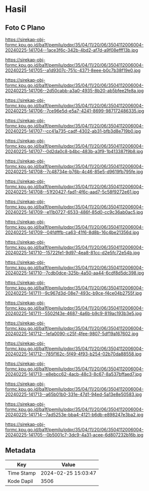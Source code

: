 # Hasil

## Foto C Plano

https://sirekap-obj-formc.kpu.go.id/ba1f/pemilu/pdpr/35/04/11/20/06/3504112006004-20240225-141704--1ace3f6c-342b-4bd2-af7d-a9f08efff13b.jpg

https://sirekap-obj-formc.kpu.go.id/ba1f/pemilu/pdpr/35/04/11/20/06/3504112006004-20240225-141705--a1d9307c-751c-4371-8eee-b0c7b38f19e0.jpg

https://sirekap-obj-formc.kpu.go.id/ba1f/pemilu/pdpr/35/04/11/20/06/3504112006004-20240225-141706--2d50cabb-a3a0-4935-8b20-ab5bfee2fe8a.jpg

https://sirekap-obj-formc.kpu.go.id/ba1f/pemilu/pdpr/35/04/11/20/06/3504112006004-20240225-141706--7ce96e5d-e5a7-4241-8699-987172486335.jpg

https://sirekap-obj-formc.kpu.go.id/ba1f/pemilu/pdpr/35/04/11/20/06/3504112006004-20240225-141707--cc41a735-cadf-4302-ab31-bfb3d8e719b0.jpg

https://sirekap-obj-formc.kpu.go.id/ba1f/pemilu/pdpr/35/04/11/20/06/3504112006004-20240225-141707--0d2da0c8-b4bc-483b-a3f9-1b413387f9b8.jpg

https://sirekap-obj-formc.kpu.go.id/ba1f/pemilu/pdpr/35/04/11/20/06/3504112006004-20240225-141708--7c48734e-b76b-4c46-85e5-d9619fb795fe.jpg

https://sirekap-obj-formc.kpu.go.id/ba1f/pemilu/pdpr/35/04/11/20/06/3504112006004-20240225-141708--51f20427-fad1-4f6c-aad7-5c58f9272e61.jpg

https://sirekap-obj-formc.kpu.go.id/ba1f/pemilu/pdpr/35/04/11/20/06/3504112006004-20240225-141709--e11b0727-6533-486f-85d0-cc9c36ab0ac5.jpg

https://sirekap-obj-formc.kpu.go.id/ba1f/pemilu/pdpr/35/04/11/20/06/3504112006004-20240225-141709--04fdfffb-ca63-41f6-8d8b-16c4be21356d.jpg

https://sirekap-obj-formc.kpu.go.id/ba1f/pemilu/pdpr/35/04/11/20/06/3504112006004-20240225-141710--15722fe1-9d97-4ea8-81cc-d2e5fc72e54b.jpg

https://sirekap-obj-formc.kpu.go.id/ba1f/pemilu/pdpr/35/04/11/20/06/3504112006004-20240225-141710--7cdb0dce-325b-4a50-aa44-6cdf8d5dc398.jpg

https://sirekap-obj-formc.kpu.go.id/ba1f/pemilu/pdpr/35/04/11/20/06/3504112006004-20240225-141711--9c967d3d-08e7-493c-b9ce-f4ce04b2755f.jpg

https://sirekap-obj-formc.kpu.go.id/ba1f/pemilu/pdpr/35/04/11/20/06/3504112006004-20240225-141711--5502f43e-4687-4a6b-b9c9-819ac193b3e5.jpg

https://sirekap-obj-formc.kpu.go.id/ba1f/pemilu/pdpr/35/04/11/20/06/3504112006004-20240225-141712--1efa0090-c25f-4fee-9807-5df19a167602.jpg

https://sirekap-obj-formc.kpu.go.id/ba1f/pemilu/pdpr/35/04/11/20/06/3504112006004-20240225-141712--785f162c-5f49-4f93-b254-02b70da88558.jpg

https://sirekap-obj-formc.kpu.go.id/ba1f/pemilu/pdpr/35/04/11/20/06/3504112006004-20240225-141713--e8ebcc62-4acb-48c3-8c67-8a537bffaed7.jpg

https://sirekap-obj-formc.kpu.go.id/ba1f/pemilu/pdpr/35/04/11/20/06/3504112006004-20240225-141713--a65b01b0-331e-47d1-94ed-5a13e8e50583.jpg

https://sirekap-obj-formc.kpu.go.id/ba1f/pemilu/pdpr/35/04/11/20/06/3504112006004-20240225-141714--7ad5253e-bba4-4121-b6db-e898247e3ba2.jpg

https://sirekap-obj-formc.kpu.go.id/ba1f/pemilu/pdpr/35/04/11/20/06/3504112006004-20240225-141705--0b5001c7-3dc9-4a31-acee-6d807232b16b.jpg


## Metadata

| Key        | Value               |
| ---------- | ------------------- |
| Time Stamp | 2024-02-25 15:03:47 |
| Kode Dapil | 3506                |



